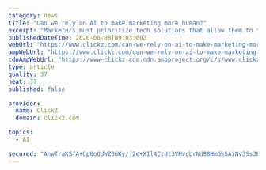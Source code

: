 ```yaml
---
category: news
title: "Can we rely on AI to make marketing more human?"
excerpt: "Marketers must prioritize tech solutions that allow them to tap into the power of AI to provide specifically tailored content to prospective buyers."
publishedDateTime: 2020-06-08T09:03:00Z
webUrl: "https://www.clickz.com/can-we-rely-on-ai-to-make-marketing-more-human/261791/"
ampWebUrl: "https://www.clickz.com/can-we-rely-on-ai-to-make-marketing-more-human/261791/amp/"
cdnAmpWebUrl: "https://www-clickz-com.cdn.ampproject.org/c/s/www.clickz.com/can-we-rely-on-ai-to-make-marketing-more-human/261791/amp/"
type: article
quality: 37
heat: 37
published: false

provider:
  name: ClickZ
  domain: clickz.com

topics:
  - AI

secured: "AnwTraKSfA+Cp8oOdWZ36Ky/j2e+XIl4CzUt3VHvobrNd88HmGkSAiNv3SsJB7koPD/UTlybcbI6ISEsgJLw74cU742L4qa7qqFYVP2+Oi1a/dYlgfVDCnG6N4ILMl1lF/ixTtKaw9hUJjvPVeyo5xyDKSp+dPoXDvpzYKKwccgbtT/1wm1ja6bLugwvo21c3ilJK1+hKE2DDSGkApgtoXuh3K32yto4rdgQ4k7+XXzMQUhSRwsVMVnJy0UrBy7S7+Rw++94JzZye1yGucqn3ValS/5QprRnYffhDpMY6rp0XoYh0sTRvBteSAz+T5ydilHCRn9iJt2OY6M9dMoEtSqHlpY424YVw1oQEpCbCgR73ERGbIwWHi8bNeMpVb1JlMRyyF9jarmm+W0PRcEVII2avb3EyK9+dMw15TjTCLJS0v3noW12Oyrj6zAuk74lnsKj95pAYwKn5pN5IZ7EsZMoN3YnaopD0Rc6DzKqyMw=;0o/HSjvZH3qfMysp7ym0Pg=="
---
```


